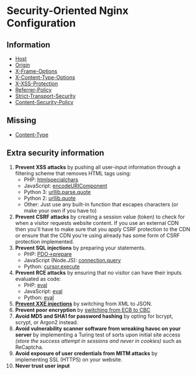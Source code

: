 # Security-Oriented Nginx Configuration

## Information
* [Host](https://developer.mozilla.org/en-US/docs/Web/HTTP/Headers/Host "Host info at MDN")
* [Origin](https://developer.mozilla.org/en-US/docs/Web/HTTP/Headers/Origin "Origin info at MDN")
* [X-Frame-Options](https://developer.mozilla.org/en-US/docs/Web/HTTP/Headers/X-Frame-Options "X-Frame-Options info at MDN")
* [X-Content-Type-Options](https://developer.mozilla.org/en-US/docs/Web/HTTP/Headers/X-Content-Type-Options "X-Content-Type-Options info at MDN")
* [X-XSS-Protection](https://developer.mozilla.org/en-US/docs/Web/HTTP/Headers/X-XSS-Protection "X-XSS-Protection info at MDN")
* [Referrer-Policy](https://developer.mozilla.org/en-US/docs/Web/HTTP/Headers/Referrer-Policy "Referrer-Policy info at MDN")
* [Strict-Transport-Security](https://developer.mozilla.org/en-US/docs/Web/HTTP/Headers/Strict-Transport-Security "Strict-Transport-Security info at MDN")
* [Content-Security-Policy](https://developer.mozilla.org/en-US/docs/Web/HTTP/CSP "Content-Security-Policy info at MDN")

## Missing
* [Content-Type](https://developer.mozilla.org/en-US/docs/Web/HTTP/Headers/Content-Type "Content-Type info at MDN")

## Extra security information
1. **Prevent XSS attacks** by pushing all user-input information through a filtering scheme that removes HTML tags using:
	* PHP: [htmlspecialchars](https://secure.php.net/manual/en/function.htmlspecialchars.php "htmlspecialchars documentation")
	* JavaScript: [encodeURIComponent](https://developer.mozilla.org/en-US/docs/Web/JavaScript/Reference/Global_Objects/encodeURIComponent "encodeURIComponent info at MDN")
	* Python 3: [urllib.parse.quote](https://docs.python.org/3/library/urllib.parse.html "urllib.parse documentation")
	* Python 2: [urllib.quote](https://docs.python.org/2/library/urllib.html "urllib documentation")
	* Other: Just use any built-in function that escapes characters (or make your own if you have to)
2. **Prevent CSRF attacks** by creating a session value (token) to check for when a visitor requests website content. If you use an external CDN then you'll have to make sure that you apply CSRF protection to the CDN or ensure that the CDN you're using already has some form of CSRF protection implemented.
3. **Prevent SQL injections** by preparing your statements.
	* PHP: [PDO->prepare](http://php.net/manual/en/pdo.prepare.php "PDO->prepare documentation")
	* JavaScript (Node.JS): [connection.query](https://github.com/mysqljs/mysql "mysqljs repository")
	* Python: [cursor.execute](https://dev.mysql.com/doc/connector-python/en/connector-python-api-mysqlcursor-execute.html "cursor.execute documentation")
4. **Prevent RCE attacks** by ensuring that no visitor can have their inputs evaluated as code:
	* PHP: [eval](http://php.net/manual/en/function.eval.php "eval documentation")
	* JavaScript: [eval](https://developer.mozilla.org/en-US/docs/Web/JavaScript/Reference/Global_Objects/eval "eval info at MDN")
	* Python: [eval](https://docs.python.org/3/library/functions.html#eval "eval documentation")
5. [**Prevent XXE injections**](https://www.owasp.org/index.php/XML_External_Entity_(XXE)_Processing "XXE info at OWASP") by switching from XML to JSON.
6. **Prevent poor encryption** by [switching from ECB to CBC](https://datalocker.com/what-is-the-difference-between-ecb-mode-versus-cbc-mode-aes-encryption/ "ECB versus CBC at datalocker")
7. **Avoid MD5 and SHA1 for password hashing** by opting for bcrypt, scrypt, or Argon2 instead.
8. **Avoid vulnerability scanner software from wreaking havoc on your server** by implementing a Turing test of sorts upon initial site access *(store the success attempt in sessions and never in cookies)* such as ReCaptcha.
9. **Avoid exposure of user credentials from MITM attacks** by implementing SSL (HTTPS) on your website.
10. **Never trust user input**